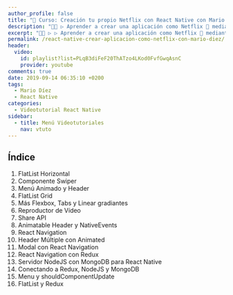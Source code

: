 ```yaml
---
author_profile: false
title: "🥇 Curso: Creación tu propio Netflix con React Native con Mario Díez"
description: "👨‍💻 ▷ Aprender a crear una aplicación como Netflix 📲 mediante React Native ✌️ con Mario Díez. Frameworks de creación de aplicaciones móviles nativas ⭐️"
excerpt: "👨‍💻 ▷ ▷ Aprender a crear una aplicación como Netflix 📲 mediante React Native ✌️ con Mario Díez. Frameworks de creación de aplicaciones móviles nativas ⭐️"
permalink: /react-native-crear-aplicacion-como-netflix-con-mario-diez/
header:
  video:
    id: playlist?list=PLqB3diFeF20ThATzo4LKod0FvfGwqAsnC
    provider: youtube
comments: true
date: 2019-09-14 06:35:10 +0200
tags:
  - Mario Díez
  - React Native
categories:
  - Videotutorial React Native
sidebar:
  - title: Menú Videotutoriales
    nav: vtuto
---
```


## &Iacute;ndice

1. FlatList Horizontal
2. Componente Swiper
3. Menú Animado y Header
4. FlatList Grid
5. Más Flexbox, Tabs y Linear gradiantes
6. Reproductor de Vídeo
7. Share API
8. Animatable Header y NativeEvents
9. React Navigation
10. Header Múltiple con Animated
11. Modal con React Navigation
12. React Navigation con Redux
13. Servidor NodeJS con MongoDB para React Native
14. Conectando a Redux, NodeJS y MongoDB
15. Menu y shouldComponentUpdate
16. FlatList y Redux